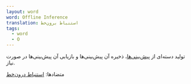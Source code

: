 ```yaml
---
layout: word
word: Offline Inference
translation: استنباط برون‌خط
tags:
  - word
  - O
---
```

تولید دسته‌ای از [پیش‌بینی‌ها](/P/prediction)، ذخیره آن پیش‌بینی‌ها و بازیابی آن پیش‌بینی‌ها در صورت نیاز.

متضادها: [استنباط درون‌خط](/O/online_inference)